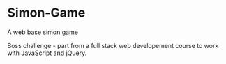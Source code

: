 # Simon-Game
A web base simon game

Boss challenge - part from a full stack web developement course to work with JavaScript and jQuery.
